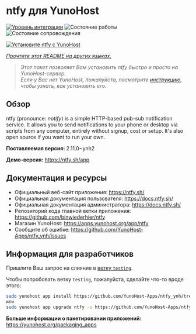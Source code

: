 <!--
Важно: этот README был автоматически сгенерирован <https://github.com/YunoHost/apps/tree/master/tools/readme_generator>
Он НЕ ДОЛЖЕН редактироваться вручную.
-->

# ntfy для YunoHost

[![Уровень интеграции](https://apps.yunohost.org/badge/integration/ntfy)](https://ci-apps.yunohost.org/ci/apps/ntfy/)
![Состояние работы](https://apps.yunohost.org/badge/state/ntfy)
![Состояние сопровождения](https://apps.yunohost.org/badge/maintained/ntfy)

[![Установите ntfy с YunoHost](https://install-app.yunohost.org/install-with-yunohost.svg)](https://install-app.yunohost.org/?app=ntfy)

*[Прочтите этот README на других языках.](./ALL_README.md)*

> *Этот пакет позволяет Вам установить ntfy быстро и просто на YunoHost-сервер.*  
> *Если у Вас нет YunoHost, пожалуйста, посмотрите [инструкцию](https://yunohost.org/install), чтобы узнать, как установить его.*

## Обзор

ntfy (pronounce: *notify*) is a simple HTTP-based pub-sub notification service. It allows you to send notifications to your phone or desktop via scripts from any computer, entirely without signup, cost or setup. It's also open source if you want to run your own.


**Поставляемая версия:** 2.11.0~ynh2

**Демо-версия:** <https://ntfy.sh/app>
## Документация и ресурсы

- Официальный веб-сайт приложения: <https://ntfy.sh/>
- Официальная документация пользователя: <https://docs.ntfy.sh/>
- Официальная документация администратора: <https://docs.ntfy.sh/>
- Репозиторий кода главной ветки приложения: <https://github.com/binwiederhier/ntfy>
- Магазин YunoHost: <https://apps.yunohost.org/app/ntfy>
- Сообщите об ошибке: <https://github.com/YunoHost-Apps/ntfy_ynh/issues>

## Информация для разработчиков

Пришлите Ваш запрос на слияние в [ветку `testing`](https://github.com/YunoHost-Apps/ntfy_ynh/tree/testing).

Чтобы попробовать ветку `testing`, пожалуйста, сделайте что-то вроде этого:

```bash
sudo yunohost app install https://github.com/YunoHost-Apps/ntfy_ynh/tree/testing --debug
или
sudo yunohost app upgrade ntfy -u https://github.com/YunoHost-Apps/ntfy_ynh/tree/testing --debug
```

**Больше информации о пакетировании приложений:** <https://yunohost.org/packaging_apps>
